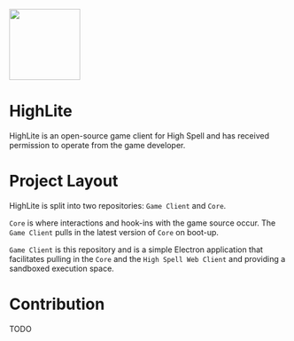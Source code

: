 <p><img src="https://github.com/user-attachments/assets/da5bb809-3949-4854-99e4-1619022444e7" width="128"/></p>

# HighLite
HighLite is an open-source game client for High Spell and has received permission to operate from the game developer.

# Project Layout
HighLite is split into two repositories: `Game Client` and `Core`.

`Core` is where interactions and hook-ins with the game source occur. The `Game Client` pulls in the latest version of `Core` on boot-up.

`Game Client` is this repository and is a simple Electron application that facilitates pulling in the `Core` and the `High Spell Web Client` and providing a sandboxed execution space.

# Contribution
TODO
